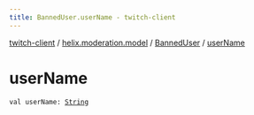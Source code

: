 ```yaml
---
title: BannedUser.userName - twitch-client
---
```


[twitch-client](../../index.html) / [helix.moderation.model](../index.html) / [BannedUser](index.html) / [userName](./user-name.html)

# userName

`val userName: `[`String`](https://kotlinlang.org/api/latest/jvm/stdlib/kotlin/-string/index.html)